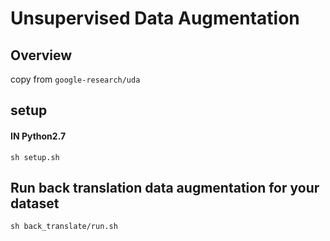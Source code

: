 # Unsupervised Data Augmentation

## Overview
copy from `google-research/uda`

## setup
#### IN Python2.7

`sh setup.sh`

## Run back translation data augmentation for your dataset

`sh back_translate/run.sh`

